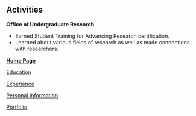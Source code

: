 ## Activities
**Office of Undergraduate Research**
- Earned Student Training for Advancing Research certification.
- Learned about various fields of research as well as made connections with researchers.


[**Home Page**](README.md)

[Education](education.md)

[Experience](experience.md)

[Personal Information](personal-info.md)

[Portfolio](portfolio.md)
